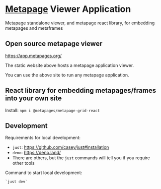 # [Metapage](https://metapages.org/) Viewer Application

Metapage standalone viewer, and metapage react library, for embedding metapages and metaframes

## Open source metapage viewer

https://app.metapages.org/

The static website above hosts a metapage application viewer.

You can use the above site to run any metapage application.

## React library for embedding metapages/frames into your own site

Install: `npm i @metapages/metapage-grid-react`






## Development

Requirements for local development:

 - `just`: https://github.com/casey/just#installation
 - `deno`: https://deno.land/
 - There are others, but the `just` commands will tell you if you require other tools

Command to start local development:

    `just dev`
